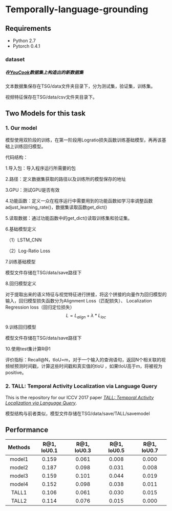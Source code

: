 # Temporally-language-grounding



## Requirements

- Python 2.7
- Pytorch 0.4.1

### dataset

##### 在[*YouCook*](http://youcook2.eecs.umich.edu/)数据集上构造出的新数据集

文本数据集保存在TSG/data文件夹目录下，分为测试集，验证集，训练集。

视频特征保存在TSG/data/csv文件夹目录下。



## Two Models for this task

### 1. Our model

模型使用双阶段的训练，在第一阶段用Logratio损失函数训练基础模型，再再该基础上训练回归模型。

代码结构：

1.导入包：导入程序运行所需要的包

2.路径：定义数据集获取的路径以及训练所的模型保存的地址

3.GPU：测试GPU是否有效

4.功能函数：定义一众在程序运行中需要用到的功能函数如学习率调整函数adjust_learning_rate()，数据集读取函数get_dict()

5.读取数据：通过功能函数中的get_dict()读取训练集和验证集。

6.基础模型定义

​	（1）LSTM_CNN

​    （2）Log-Ratio Loss

7.训练基础模型

模型文件存储在TSG/data/save路径下

8.回归模型定义

对于提取出来的语义特征与视觉特征进行拼接，将这个拼接的向量作为回归模型的输入，回归模型损失函数分为Alignment Loss（匹配损失）、 Localization Regression loss（回归定位损失）
$$
L=L_{align}+\lambda *L_{loc}
$$


9.训练回归模型

模型文件存储在TSG/data/save路径下

10.使用test集计算R@1

评价指标：Recall@N，tIoU=m，对于一个输入的查询语句，返回N个相关联的视频帧预测时间戳，计算这些时间戳和真实值的tIoU ，如果tIoU高于m，将被视为positive。



### 2. TALL: Temporal Activity Localization via Language Query

This is the repository for our ICCV 2017 paper [*TALL: Temporal Activity Localization via Language Query*](https://arxiv.org/abs/1705.02101).

模型结构与前者类似，模型文件存储在TSG/data/save/TALL/savemodel



## Performance

| Methods | R@1, IoU0.1 | R@1, IoU0.3 | R@1, IoU0.5 | R@1, IoU0.7 |
| :-----: | :---------: | :---------: | :---------: | :---------: |
| model1  |    0.159    |    0.061    |    0.008    |    0.000    |
| model2  |    0.187    |    0.098    |    0.031    |    0.008    |
| model3  |    0.159    |    0.101    |    0.044    |    0.019    |
| model4  |    0.152    |    0.098    |    0.038    |    0.011    |
|  TALL1  |    0.106    |    0.061    |    0.030    |    0.015    |
|  TALL2  |    0.114    |    0.076    |    0.015    |    0.000    |
